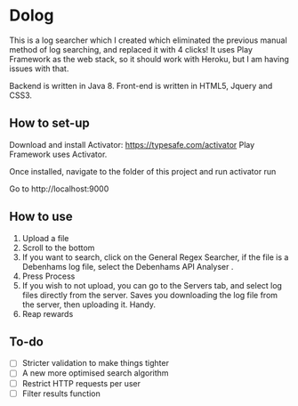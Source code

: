 # Dolog

This is a log searcher which I created which eliminated the previous manual method of log
 searching, and replaced it with 4 clicks!
It uses Play Framework as the web stack, so it should work with Heroku, but I am having issues with that.

Backend is written in Java 8.
Front-end is written in HTML5, Jquery and CSS3.

## How to set-up

Download and install Activator: https://typesafe.com/activator
Play Framework uses Activator.

Once installed, navigate to the folder of this project and run
activator run

Go to http://localhost:9000

## How to use

1. Upload a file
2. Scroll to the bottom
3. If you want to search, click on the General Regex Searcher, if the file is a Debenhams log file, select the Debenhams API Analyser .
4. Press Process
5. If you wish to not upload, you can go to the Servers tab, and select log files directly from the server. Saves you downloading the log file from the server, then uploading it. Handy.
6. Reap rewards

## To-do
- [ ] Stricter validation to make things tighter
- [ ] A new more optimised search algorithm
- [ ] Restrict HTTP requests per user
- [ ] Filter results function